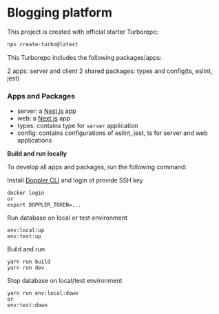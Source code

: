 # Blogging platform

This project is created with official starter Turborepo:
```sh
npx create-turbo@latest
```

This Turborepo includes the following packages/apps:

2 apps: server and client
2 shared packages: types and config(ts, eslint, jest)

### Apps and Packages

- server: a [Nest.js](https://nestjs.org/) app
- web: a [Next.js](https://nextjs.org/) app
- types: contains type for `server` application
- config: contains configurations of eslint, jest, ts for server and web applications

**Build and run locally**

To develop all apps and packages, run the following command:

Install [Doppler CLI](https://docs.doppler.com/docs/install-cli) and login ot provide SSH key

```
docker login
or
export DOPPLER_TOKEN=...
```
Run database on local or test environment
```
env:local:up
env:test:up
```
Build and run
```
yarn run build
yarn run dev
```
Stop database on local/test environment
```
yarn run env:local:down
or
env:test:down
```


